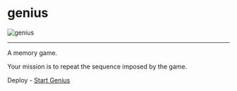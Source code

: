 # genius
![genius](https://user-images.githubusercontent.com/91347380/194052737-fb45949a-e075-40b0-aec2-48c3a087940b.png)

--- 
A memory game.

Your mission is to repeat the sequence imposed by the game.

Deploy - [Start Genius](https://darlanaguiar.github.io/genius/)
